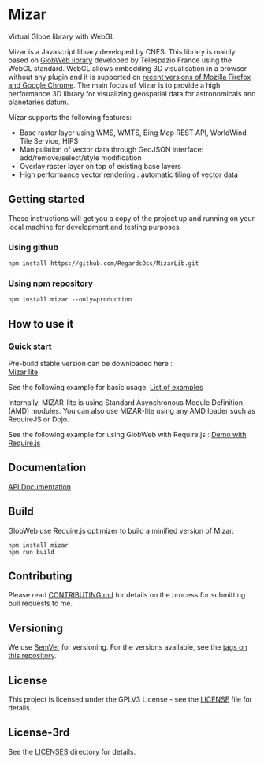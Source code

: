 Mizar
=====

Virtual Globe library with WebGL

Mizar is a Javascript library developed by CNES. This library is mainly based on <a href="(https://github.com/TPZF/GlobWeb">GlobWeb library</a> developed by Telespazio France using the WebGL standard. WebGL allows embedding 3D visualisation in a browser without any plugin and it is supported on <a href="http://caniuse.com/#feat=webgl">recent versions of Mozilla Firefox and Google Chrome</a>.
The main focus of Mizar is to provide a high performance 3D library for visualizing geospatial data for astronomicals and planetaries datum.

Mizar supports the following features:
 * Base raster layer using WMS, WMTS, Bing Map REST API, WorldWind Tile Service, HIPS
 * Manipulation of vector data through GeoJSON interface: add/remove/select/style modification
 * Overlay raster layer on top of existing base layers
 * High performance vector rendering  : automatic tiling of vector data

## Getting started ##
These instructions will get you a copy of the project up and running on your local machine for development and testing purposes.


### Using github ###

```
npm install https://github.com/RegardsOss/MizarLib.git
```

### Using npm repository ###

```
npm install mizar --only=production
```

## How to use it ##

### Quick start ###
Pre-build stable version can be downloaded here :<br>
<a href="http://github.com/RegardsOss/Mizar/mizar.min.js">Mizar lite</a>

See the following example for basic usage.
<a href="https://raw.github.com/RegardsOss/Mizar/tree/master/examples/index.html">List of examples</a>

Internally, MIZAR-lite is using Standard Asynchronous Module Definition (AMD) modules.
You can also use MIZAR-lite using any AMD loader such as RequireJS or Dojo.

See the following example for using GlobWeb with Require.js :
<a href="https://raw.github.com/RegardsOss/Mizar/tree/master/demo/client">Demo with Require.js</a>

## Documentation ##
<a href="http://raw.github.com/RegardsOss/Mizar/tree/master/doc_api/index.html">API Documentation</a>  

## Build ##

GlobWeb use Require.js optimizer to build a minified version of Mizar:

```
npm install mizar
npm run build
```

## Contributing

Please read [CONTRIBUTING.md](https://raw.githubusercontent.com/RegardsOss/Mizar/master/CONTRIBUTING.md) for details on the process for submitting pull requests to me.

## Versioning

We use [SemVer](http://semver.org/) for versioning. For the versions available, see the [tags on this repository](https://github.com/RegardsOss/Mizar/tags).


## License

This project is licensed under the GPLV3 License - see the [LICENSE](https://raw.githubusercontent.com/RegardsOss/Mizar/master/LICENSE) file for details.

## License-3rd

See the [LICENSES](http://github.com/RegardsOss/Mizar/tree/master/licenses-3rd/) directory for details.
